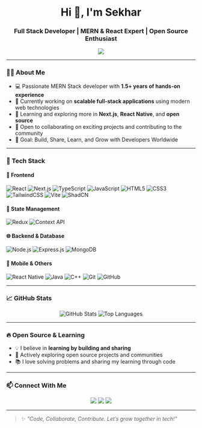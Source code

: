 <h1 align="center">Hi 👋, I'm Sekhar</h1>
<h3 align="center">Full Stack Developer | MERN & React Expert | Open Source Enthusiast</h3>

<p align="center">
  <img src="https://readme-typing-svg.demolab.com/?lines=MERN+Stack+Developer;React+JS+Specialist;Open+Source+Contributor;Lifelong+Learner&center=true&width=500&height=30" />
</p>

---

### 👨‍💻 About Me

- 💻 Passionate MERN Stack developer with **1.5+ years of hands-on experience**
- 🔭 Currently working on **scalable full-stack applications** using modern web technologies
- 🌱 Learning and exploring more in **Next.js**, **React Native**, and **open source**
- 🤝 Open to collaborating on exciting projects and contributing to the community
- 🎯 Goal: Build, Share, Learn, and Grow with Developers Worldwide

---

### 🚀 Tech Stack

#### 🧠 Frontend
![React](https://img.shields.io/badge/-React-000?style=flat&logo=react)
![Next.js](https://img.shields.io/badge/-Next.js-000?style=flat&logo=next.js)
![TypeScript](https://img.shields.io/badge/-TypeScript-000?style=flat&logo=typescript)
![JavaScript](https://img.shields.io/badge/-JavaScript-000?style=flat&logo=javascript)
![HTML5](https://img.shields.io/badge/-HTML5-000?style=flat&logo=html5)
![CSS3](https://img.shields.io/badge/-CSS3-000?style=flat&logo=css3)
![TailwindCSS](https://img.shields.io/badge/-Tailwind%20CSS-000?style=flat&logo=tailwind-css)
![Vite](https://img.shields.io/badge/-Vite-000?style=flat&logo=vite)
![ShadCN](https://img.shields.io/badge/-ShadCN%2FUI-000?style=flat&logo=vercel)

#### 🔧 State Management
![Redux](https://img.shields.io/badge/-Redux-000?style=flat&logo=redux)
![Context API](https://img.shields.io/badge/-Context%20API-000?style=flat&logo=react)

#### 🌐 Backend & Database
![Node.js](https://img.shields.io/badge/-Node.js-000?style=flat&logo=node.js)
![Express.js](https://img.shields.io/badge/-Express.js-000?style=flat&logo=express)
![MongoDB](https://img.shields.io/badge/-MongoDB-000?style=flat&logo=mongodb)

#### 📱 Mobile & Others
![React Native](https://img.shields.io/badge/-React%20Native-000?style=flat&logo=react)
![Java](https://img.shields.io/badge/-Java-000?style=flat&logo=openjdk)
![C++](https://img.shields.io/badge/-C++-000?style=flat&logo=c%2B%2B)
![Git](https://img.shields.io/badge/-Git-000?style=flat&logo=git)
![GitHub](https://img.shields.io/badge/-GitHub-000?style=flat&logo=github)

---

### 📈 GitHub Stats

<p align="center">
  <img src="https://github-readme-stats.vercel.app/api?username=sekhar-dev9&show_icons=true&theme=radical" alt="GitHub Stats" />
  <img src="https://github-readme-stats.vercel.app/api/top-langs/?username=sekhar-dev9&layout=compact&theme=radical" alt="Top Languages" />
</p>

---

### 🔥 Open Source & Learning

- 💡 I believe in **learning by building and sharing**
- 🧠 Actively exploring open source projects and communities
- 📚 I love solving problems and sharing my learning through code

---

### 📫 Connect With Me

<p align="center">
  <a href="mailto:csp5799@gmail.com"><img src="https://img.shields.io/badge/-Gmail-red?style=flat&logo=gmail&logoColor=white" /></a>
  <a href="https://github.com/sekhar-dev9"><img src="https://img.shields.io/badge/-GitHub-181717?style=flat&logo=github&logoColor=white" /></a>
  <a href="https://www.linkedin.com/in/chandra-sekhar-pinninti-a29608366/"><img src="https://img.shields.io/badge/-LinkedIn-0A66C2?style=flat&logo=linkedin&logoColor=white" /></a>
</p>

---

> ✨ *"Code, Collaborate, Contribute. Let’s grow together in tech!"*

